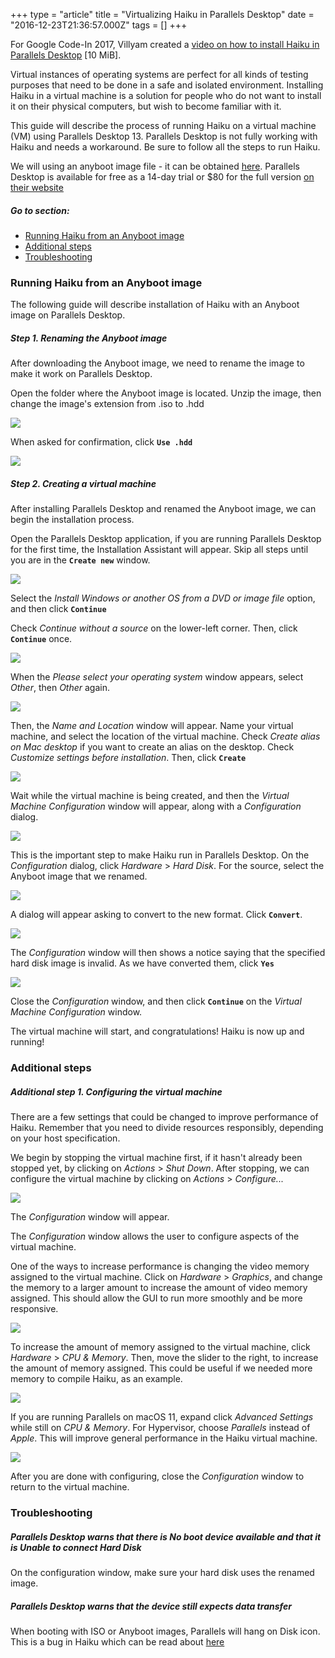 +++
type = "article"
title = "Virtualizing Haiku in Parallels Desktop"
date = "2016-12-23T21:36:57.000Z"
tags = []
+++

For Google Code-In 2017, Villyam created a [video on how to install Haiku in Parallels Desktop](http://haiku-files.org/files/media/GCI-2017_Parallels-Desktop_Villyam.mkv) [10 MiB].

Virtual instances of operating systems are perfect for all kinds of testing purposes that need to be done in a safe and isolated environment. Installing Haiku in a virtual machine is a solution for people who do not want to install it on their physical computers, but wish to become familiar with it.

This guide will describe the process of running Haiku on a virtual machine (VM) using Parallels Desktop 13. Parallels Desktop is not fully working with Haiku and needs a workaround. Be sure to follow all the steps to run Haiku.

We will using an anyboot image file - it can be obtained [here](/get-haiku). Parallels Desktop is available for free as a 14-day trial or $80 for the full version [on their website](https://www.parallels.com/products/desktop/)

##### Go to section:

* [Running Haiku from an Anyboot image](#part_running)
* [Additional steps](#part_additional)
* [Troubleshooting](#part_trouble)

### Running Haiku from an Anyboot image <a name="part_running"></a>

The following guide will describe installation of Haiku with an Anyboot image on Parallels Desktop.

##### Step 1. Renaming the Anyboot image

After downloading the Anyboot image, we need to rename the image to make it work on Parallels Desktop.

Open the folder where the Anyboot image is located. Unzip the image, then change the image's extension from .iso to .hdd

![](/files/guides/virtualizing/parallels-desktop/rename_image.png)

When asked for confirmation, click **`Use .hdd`**

![](/files/guides/virtualizing/parallels-desktop/rename_confirm.png)

##### Step 2. Creating a virtual machine

After installing Parallels Desktop and renamed the Anyboot image, we can begin the installation process.

Open the Parallels Desktop application, if you are running Parallels Desktop for the first time, the Installation Assistant will appear. Skip all steps until you are in the **`Create new`** window.

![](/files/guides/virtualizing/parallels-desktop/create_new.png)

Select the *Install Windows or another OS from a DVD or image file* option, and then click **`Continue`**

Check *Continue without a source* on the lower-left corner. Then, click **`Continue`** once.

![](/files/guides/virtualizing/parallels-desktop/create_blank.png)

When the *Please select your operating system* window appears, select *Other*, then *Other* again.

![](/files/guides/virtualizing/parallels-desktop/select_os.png)

Then, the *Name and Location* window will appear. Name your virtual machine, and select the location of the virtual machine. Check *Create alias on Mac desktop* if you want to create an alias on the desktop. Check *Customize settings before installation*. Then, click **`Create`**

![](/files/guides/virtualizing/parallels-desktop/name_loc.png)

Wait while the virtual machine is being created, and then the *Virtual Machine Configuration* window will appear, along with a *Configuration* dialog. 

![](/files/guides/virtualizing/parallels-desktop/wizard_vmconfig.png)

This is the important step to make Haiku run in Parallels Desktop. On the *Configuration* dialog, click *Hardware* > *Hard Disk*. For the source, select the Anyboot image that we renamed.

![](/files/guides/virtualizing/parallels-desktop/harddisk.png)

A dialog will appear asking to convert to the new format. Click **`Convert`**.

![](/files/guides/virtualizing/parallels-desktop/convert.png)

The *Configuration* window will then shows a notice saying that the specified hard disk image is invalid. As we have converted them, click **`Yes`**

![](/files/guides/virtualizing/parallels-desktop/hdd_invalid.png)

Close the *Configuration* window, and then click **`Continue`** on the *Virtual Machine Configuration* window.

The virtual machine will start, and congratulations! Haiku is now up and running!

### Additional steps <a name="part_additional"></a>

##### Additional step 1. Configuring the virtual machine

There are a few settings that could be changed to improve performance of Haiku. Remember that you need to divide resources responsibly, depending on your host specification.

We begin by stopping the virtual machine first, if it hasn't already been stopped yet, by clicking on *Actions* > *Shut Down*. After stopping, we can configure the virtual machine by clicking on *Actions* > *Configure...*

![](/files/guides/virtualizing/parallels-desktop/config_menu.png)

The *Configuration* window will appear. 

The *Configuration* window allows the user to configure aspects of the virtual machine.

One of the ways to increase performance is changing the video memory assigned to the virtual machine. Click on *Hardware* > *Graphics*, and change the memory to a larger amount to increase the amount of video memory assigned. This should allow the GUI to run more smoothly and be more responsive.

![](/files/guides/virtualizing/parallels-desktop/config_vram.png)

To increase the amount of memory assigned to the virtual machine, click *Hardware* > *CPU & Memory*. Then, move the slider to the right, to increase the amount of memory assigned. This could be useful if we needed more memory to compile Haiku, as an example.

![](/files/guides/virtualizing/parallels-desktop/config_ram.png)

If you are running Parallels on macOS 11, expand click *Advanced Settings* while still on *CPU & Memory*. For Hypervisor, choose *Parallels* instead of *Apple*. This will improve general performance in the Haiku virtual machine.

![](/files/guides/virtualizing/parallels-desktop/config_hypervisor.png)

After you are done with configuring, close the *Configuration* window to return to the virtual machine.

### Troubleshooting <a name="part_trouble"></a>

##### Parallels Desktop warns that there is _No boot device available_ and that it is _Unable to connect Hard Disk_

On the configuration window, make sure your hard disk uses the renamed image.

##### Parallels Desktop warns that the _device still expects data transfer_

When booting with ISO or Anyboot images, Parallels will hang on Disk icon. This is a bug in Haiku which can be read about [here](http://dev.haiku-os.org/ticket/4502)
